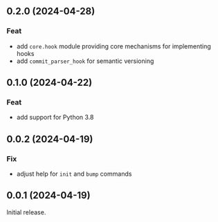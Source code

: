 ## 0.2.0 (2024-04-28)

### Feat

- add `core.hook` module providing core mechanisms for implementing hooks
- add `commit_parser_hook` for semantic versioning

## 0.1.0 (2024-04-22)

### Feat

- add support for Python 3.8

## 0.0.2 (2024-04-19)

### Fix

- adjust help for `init` and `bump` commands

## 0.0.1 (2024-04-19)

Initial release.

